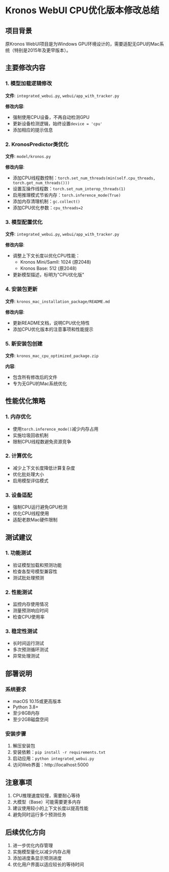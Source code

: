 # Kronos WebUI CPU优化版本修改总结

## 项目背景
原Kronos WebUI项目是为Windows GPU环境设计的，需要适配无GPU的Mac系统（特别是2015年及更早版本）。

## 主要修改内容

### 1. 模型加载逻辑修改
**文件**: `integrated_webui.py`, `webui/app_with_tracker.py`

**修改内容**:
- 强制使用CPU设备，不再自动检测GPU
- 更新设备检测逻辑，始终设置`device = 'cpu'`
- 添加相应的提示信息

### 2. KronosPredictor类优化
**文件**: `model/kronos.py`

**修改内容**:
- 添加CPU线程数控制：`torch.set_num_threads(min(self.cpu_threads, torch.get_num_threads()))`
- 设置互操作线程数：`torch.set_num_interop_threads(1)`
- 启用推理模式节省内存：`torch.inference_mode(True)`
- 添加内存清理机制：`gc.collect()`
- 添加CPU优化参数：`cpu_threads=2`

### 3. 模型配置优化
**文件**: `integrated_webui.py`, `webui/app_with_tracker.py`

**修改内容**:
- 调整上下文长度以优化CPU性能：
  - Kronos Mini/Samll: 1024 (原2048)
  - Kronos Base: 512 (原2048)
- 更新模型描述，标明为"CPU优化版"

### 4. 安装包更新
**文件**: `kronos_mac_installation_package/README.md`

**修改内容**:
- 更新README文档，说明CPU优化特性
- 添加CPU优化版本的注意事项和性能提示

### 5. 新安装包创建
**文件**: `kronos_mac_cpu_optimized_package.zip`

**内容**:
- 包含所有修改后的文件
- 专为无GPU的Mac系统优化

## 性能优化策略

### 1. 内存优化
- 使用`torch.inference_mode()`减少内存占用
- 实施垃圾回收机制
- 限制CPU线程数避免资源竞争

### 2. 计算优化
- 减少上下文长度降低计算复杂度
- 优化批处理大小
- 启用模型评估模式

### 3. 设备适配
- 强制CPU运行避免GPU检测
- 优化CPU线程使用
- 适配老款Mac硬件限制

## 测试建议

### 1. 功能测试
- 验证模型加载和预测功能
- 检查各型号模型兼容性
- 测试批处理预测

### 2. 性能测试
- 监控内存使用情况
- 测量预测响应时间
- 检查CPU使用率

### 3. 稳定性测试
- 长时间运行测试
- 多次预测循环测试
- 异常处理测试

## 部署说明

### 系统要求
- macOS 10.15或更高版本
- Python 3.8+
- 至少8GB内存
- 至少2GB磁盘空间

### 安装步骤
1. 解压安装包
2. 安装依赖：`pip install -r requirements.txt`
3. 启动应用：`python integrated_webui.py`
4. 访问Web界面：http://localhost:5000

## 注意事项
1. CPU推理速度较慢，需要耐心等待
2. 大模型（Base）可能需要更多内存
3. 建议使用较小的上下文长度以提高性能
4. 避免同时运行多个预测任务

## 后续优化方向
1. 进一步优化内存管理
2. 实施模型量化以减少内存占用
3. 添加进度条显示预测进度
4. 优化用户界面以适应较长的等待时间